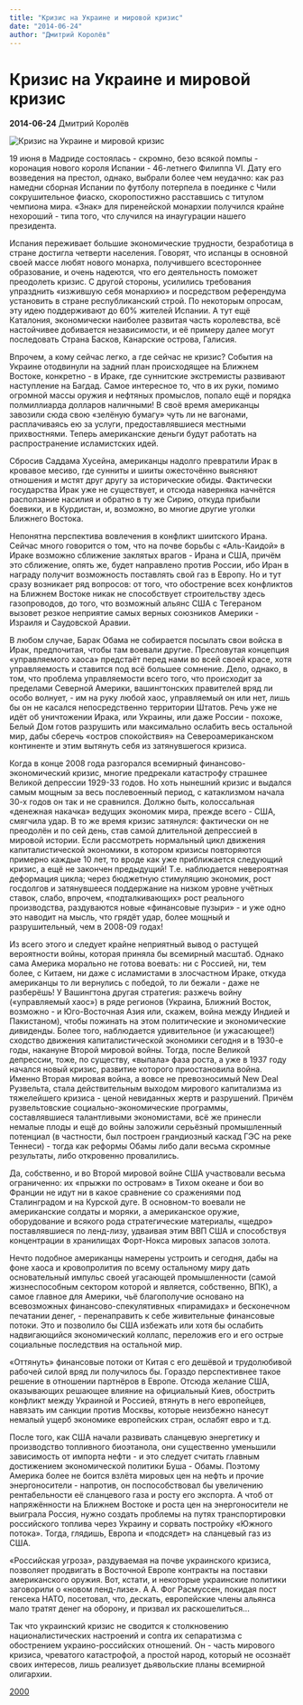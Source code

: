 ```yaml
---
title: "Кризис на Украине и мировой кризис"
date: "2014-06-24"
author: "Дмитрий Королёв"
---
```


# Кризис на Украине и мировой кризис

**2014-06-24** Дмитрий Королёв

![Кризис на Украине и мировой кризис](http://www.2000.ua/modules/pages/upload/images/%D1%8B%D0%B2%D0%B0%D1%8B%D0%B2%D0%B0%D1%8B%D0%B2%D0%B0.jpg)

19 июня в Мадриде состоялась - скромно, безо всякой помпы - коронация нового короля Испании - 46-летнего Филиппа VI. Дату его возведения на престол, однако, выбрали более чем неудачно: как раз намедни сборная Испании по футболу потерпела в поединке с Чили сокрушительное фиаско, скоропостижно расставшись с титулом чемпиона мира. «Знак» для пиренейской монархии получился крайне нехороший - типа того, что случился на инаугурации нашего президента.

Испания переживает большие экономические трудности, безработица в стране достигла четверти населения. Говорят, что испанцы в основной своей массе любят нового монарха, получившего всестороннее образование, и очень надеются, что его деятельность поможет преодолеть кризис. С другой стороны, усилились требования упразднить «изжившую себя монархию» и посредством референдума установить в стране республиканский строй. По некоторым опросам, эту идею поддерживают до 60% жителей Испании. А тут ещё Каталония, экономически наиболее развитая часть королевства, всё настойчивее добивается независимости, и её примеру далее могут последовать Страна Басков, Канарские острова, Галисия.

Впрочем, а кому сейчас легко, а где сейчас не кризис? События на Украине отодвинули на задний план происходящее на Ближнем Востоке, конкретно - в Ираке, где суннитские экстремисты развивают наступление на Багдад. Самое интересное то, что в их руки, помимо огромной массы оружия и нефтяных промыслов, попало ещё и порядка полмиллиарда долларов наличными! В своё время американцы завозили сюда свою «зелёную бумагу» чуть ли не вагонами, расплачиваясь ею за услуги, предоставлявшиеся местными прихвостнями. Теперь американские деньги будут работать на распространение исламистских идей.

Сбросив Саддама Хусейна, американцы надолго превратили Ирак в кровавое месиво, где сунниты и шииты ожесточённо выясняют отношения и мстят друг другу за исторические обиды. Фактически государства Ирак уже не существует, и отсюда наверняка начнётся расползание насилия и обратно в ту же Сирию, откуда прибыли боевики, и в Курдистан, и, возможно, во многие другие уголки Ближнего Востока.

Непонятна перспектива вовлечения в конфликт шиитского Ирана. Сейчас много говорится о том, что на почве борьбы с «Аль-Каидой» в Ираке возможно сближение заклятых врагов - Ирана и США, причём это сближение, опять же, будет направлено против России, ибо Иран в награду получит возможность поставлять свой газ в Европу. Но и тут сразу возникает ряд вопросов: от того, что обострение всех конфликтов на Ближнем Востоке никак не способствует строительству здесь газопроводов, до того, что возможный альянс США с Тегераном вызовет резкое неприятие самых верных союзников Америки - Израиля и Саудовской Аравии.

В любом случае, Барак Обама не собирается посылать свои войска в Ирак, предпочитая, чтобы там воевали другие. Пресловутая концепция «управляемого хаоса» предстаёт перед нами во всей своей красе, хотя управляемость и ставится под всё большее сомнение. Дело, однако, в том, что проблема управляемости всего того, что происходит за пределами Северной Америки, вашингтонских правителей вряд ли особо волнует, - им на руку любой хаос, управляемый он или нет, лишь бы он не касался непосредственно территории Штатов. Речь уже не идёт об уничтожении Ирака, или Украины, или даже России - похоже, Белый Дом готов разрушить или максимально ослабить весь остальной мир, дабы сберечь «остров спокойствия» на Североамериканском континенте и этим вытянуть себя из затянувшегося кризиса.

Когда в конце 2008 года разгорался всемирный финансово-экономический кризис, многие предрекали катастрофу страшнее Великой депрессии 1929-33 годов. Но хоть нынешний кризис и выдался самым мощным за весь послевоенный период, с катаклизмом начала 30-х годов он так и не сравнился. Должно быть, колоссальная «денежная накачка» ведущих экономик мира, прежде всего - США, смягчила удар. В то же время кризис затянулся: фактически он не преодолён и по сей день, став самой длительной депрессией в мировой истории. Если рассмотреть нормальный цикл движения капиталистической экономики, в котором кризисы повторяются примерно каждые 10 лет, то вроде как уже приближается следующий кризис, а ещё не закончен предыдущий! Т.е. наблюдается невероятная деформация цикла; через бюджетную стимуляцию экономик, рост госдолгов и затянувшееся поддержание на низком уровне учётных ставок, слабо, впрочем, «подталкивающих» рост реального производства, раздуваются новые «финансовые пузыри» - и уже одно это наводит на мысль, что грядёт удар, более мощный и разрушительный, чем в 2008-09 годах!

Из всего этого и следует крайне неприятный вывод о растущей вероятности войны, которая приняла бы всемирный масштаб. Однако сама Америка морально не готова воевать: ни с Россией, ни, тем более, с Китаем, ни даже с исламистами в злосчастном Ираке, откуда американцы то ли вернулись с победой, то ли бежали - даже не разберёшь! У Вашингтона другая стратегия: разжечь войну («управляемый хаос») в ряде регионов (Украина, Ближний Восток, возможно - и Юго-Восточная Азия или, скажем, война между Индией и Пакистаном), чтобы пожинать на этом политические и экономические дивиденды. Более того, наблюдается удивительное (и ужасающее!) сходство движения капиталистической экономики сегодня и в 1930-е годы, накануне Второй мировой войны. Тогда, после Великой депрессии, тоже, по существу, «выпала» фаза роста, а уже в 1937 году начался новый кризис, развитие которого приостановила война. Именно Вторая мировая война, а вовсе не превозносимый New Deal Рузвельта, стала действительным выходом мирового капитализма из тяжелейшего кризиса - ценой невиданных жертв и разрушений. Причём рузвельтовские социально-экономические программы, составлявшиеся талантливыми экономистами, всё же принесли немалые плоды и ещё до войны заложили серьёзный промышленный потенциал (в частности, был построен грандиозный каскад ГЭС на реке Теннеси) - тогда как реформы Обамы либо дали весьма скромные результаты, либо откровенно провалились.

Да, собственно, и во Второй мировой войне США участвовали весьма ограниченно: их «прыжки по островам» в Тихом океане и бои во Франции не идут ни в какое сравнение со сражениями под Сталинградом и на Курской дуге. В основном-то воевали не американские солдаты и моряки, а американское оружие, оборудование и всякого рода стратегические материалы, «щедро» поставлявшиеся по ленд-лизу, удваивая этим ВВП США и способствуя концентрации в хранилищах Форт-Нокса мировых запасов золота.

Нечто подобное американцы намерены устроить и сегодня, дабы на фоне хаоса и кровопролития по всему остальному миру дать основательный импульс своей угасающей промышленности (самой жизнеспособным сектором которой и является, собственно, ВПК), а самое главное для Америки, чьё благополучие основано на всевозможных финансово-спекулятивных «пирамидах» и бесконечном печатании денег, - перенаправить к себе живительные финансовые потоки. Это и позволило бы США избежать или хотя бы ослабить надвигающийся экономический коллапс, переложив его и его острые социальные последствия на остальной мир.

«Оттянуть» финансовые потоки от Китая с его дешёвой и трудолюбивой рабочей силой вряд ли получилось бы. Гораздо перспективнее такое решение в отношении партнёров в Европе. Отсюда желание США, оказывающих решающее влияние на официальный Киев, обострить конфликт между Украиной и Россией, втянуть в него европейцев, навязать им санкции против Москвы, которые неизбежно нанесут немалый ущерб экономике европейских стран, ослабят евро и т.д.

После того, как США начали развивать сланцевую энергетику и производство топливного биоэтанола, они существенно уменьшили зависимость от импорта нефти - и это следует считать главным достижением экономической политики Буша - Обамы. Поэтому Америка более не боится взлёта мировых цен на нефть и прочие энергоносители - напротив, он поспособствовал бы увеличению рентабельности её сланцевого газа и росту его экспорта. А чтоб от напряжённости на Ближнем Востоке и роста цен на энергоносители не выиграла Россия, нужно создать проблемы на путях транспортировки российского топлива через Украину и сорвать постройку «Южного потока». Тогда, глядишь, Европа и «подсядет» на сланцевый газ из США.

«Российская угроза», раздуваемая на почве украинского кризиса, позволяет продвигать в Восточной Европе контракты на поставки американского оружия. Вот, кстати, и некоторые украинские политики заговорили о «новом ленд-лизе». А А. Фог Расмуссен, покидая пост генсека НАТО, посетовал, что, дескать, европейские члены альянса мало тратят денег на оборону, и призвал их раскошелиться...

Так что украинский кризис не сводится к столкновению националистических настроений и contra их сепаратизма с обострением украино-российских отношений. Он - часть мирового кризиса, чреватого катастрофой, а простой народ, который не осознаёт своих интересов, лишь реализует дьявольские планы всемирной олигархии.

[2000](http://www.2000.ua/v-nomere/forum/puls/ot-velikoi-depresii---k-velikomu-haosu_-i-pri-chem-zdes-ukraina_.htm)